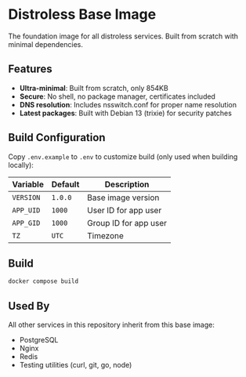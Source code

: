 # Distroless Base Image

The foundation image for all distroless services. Built from scratch with minimal dependencies.

## Features

- **Ultra-minimal**: Built from scratch, only 854KB
- **Secure**: No shell, no package manager, certificates included
- **DNS resolution**: Includes nsswitch.conf for proper name resolution
- **Latest packages**: Built with Debian 13 (trixie) for security patches

## Build Configuration

Copy `.env.example` to `.env` to customize build (only used when building locally):

| Variable | Default | Description |
|----------|---------|-------------|
| `VERSION` | `1.0.0` | Base image version |
| `APP_UID` | `1000` | User ID for app user |
| `APP_GID` | `1000` | Group ID for app user |
| `TZ` | `UTC` | Timezone |

## Build

```bash
docker compose build
```

## Used By

All other services in this repository inherit from this base image:
- PostgreSQL
- Nginx  
- Redis
- Testing utilities (curl, git, go, node)
